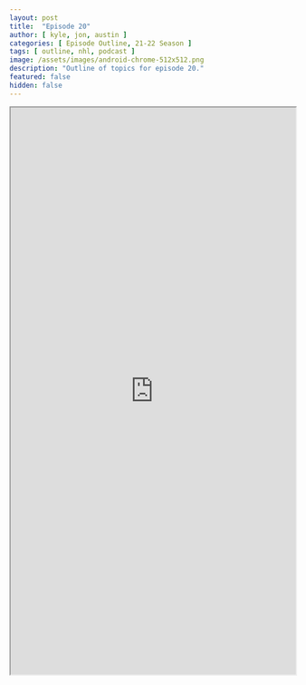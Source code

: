 ```yaml
---
layout: post
title:  "Episode 20"
author: [ kyle, jon, austin ]
categories: [ Episode Outline, 21-22 Season ]
tags: [ outline, nhl, podcast ]
image: /assets/images/android-chrome-512x512.png
description: "Outline of topics for episode 20."
featured: false
hidden: false
---
```


<iframe src="https://docs.google.com/document/d/e/2PACX-1vRKRaqKw9hIm0ps83Pj-LOm1CcxFE_22MsDt1lWprYzTXkxtzgFCA8bmCWhligy4Bpn03MYUI2tXra1/pub?embedded=true" width="100%" height="1000"></iframe>
